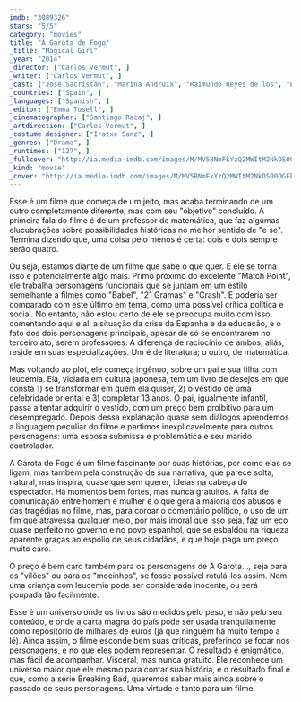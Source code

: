 ```yaml
---
imdb: "3089326"
stars: "5/5"
category: "movies"
title: "A Garota de Fogo"
_title: "Magical Girl"
_year: "2014"
_director: ["Carlos Vermut", ]
_writer: ["Carlos Vermut", ]
_cast: ["José Sacristán", "Marina Andruix", "Raimundo Reyes de los", "Lucía Pollán", "Luis Bermejo", "Alberto Chaves", "Julián Génisson", "Roser Pujol", "Toña Medina", ]
_countries: ["Spain", ]
_languages: ["Spanish", ]
_editor: ["Emma Tusell", ]
_cinematographer: ["Santiago Racaj", ]
_artdirection: ["Carlos Vermut", ]
_costume designer: ["Iratxe Sanz", ]
_genres: ["Drama", ]
_runtimes: ["127", ]
_fullcover: "http://ia.media-imdb.com/images/M/MV5BNmFkYzQ2MWItM2NkOS00OGFkLThlNjEtOWI5YzVlOTMzY2VmXkEyXkFqcGdeQXVyMTA0MjU0Ng@@.jpg"
_kind: "movie"
_cover: "http://ia.media-imdb.com/images/M/MV5BNmFkYzQ2MWItM2NkOS00OGFkLThlNjEtOWI5YzVlOTMzY2VmXkEyXkFqcGdeQXVyMTA0MjU0Ng@@._V1._SX99_SY140_.jpg"
---
```

Esse é um filme que começa de um jeito, mas acaba terminando de um outro completamente diferente, mas com seu "objetivo" concluído. A primeira fala do filme é de um professor de matemática, que faz algumas elucubrações sobre possibilidades históricas no melhor sentido de "e se". Termina dizendo que, uma coisa pelo menos é certa: dois e dois sempre serão quatro.

Ou seja, estamos diante de um filme que sabe o que quer. E ele se torna isso e potencialmente algo mais. Primo próximo do excelente "Match Point", ele trabalha personagens funcionais que se juntam em um estilo semelhante a filmes como "Babel", "21 Gramas" e "Crash". E poderia ser comparado com este último em tema, como uma possível crítica política e social. No entanto, não estou certo de ele se preocupa muito com isso, comentando aqui e ali a situação da crise da Espanha e da educação, e o fato dos dois personagens principais, apesar de só se encontrarem no terceiro ato, serem professores. A diferença de raciocínio de ambos, aliás, reside em suas especializações. Um é de literatura; o outro, de matemática.

Mas voltando ao plot, ele começa ingênuo, sobre um pai e sua filha com leucemia. Ela, viciada em cultura japonesa, tem um livro de desejos em que consta 1) se transformar em quem ela quiser, 2) o vestido de uma celebridade oriental e 3) completar 13 anos. O pai, igualmente infantil, passa a tentar adquirir o vestido, com um preço bem proibitivo para um desempregado. Depois dessa explanação quase sem diálogos aprendemos a linguagem peculiar do filme e partimos inexplicavelmente para outros personagens: uma esposa submissa e problemática e seu marido controlador.

A Garota de Fogo é um filme fascinante por suas histórias, por como elas se ligam, mas também pela construção de sua narrativa, que parece solta, natural, mas inspira, quase que sem querer, ideias na cabeça do espectador. Há momentos bem fortes, mas nunca gratuitos. A falta de comunicação entre homem e mulher é o que gera a maioria dos abusos e das tragédias no filme, mas, para coroar o comentário político, o uso de um fim que atravessa qualquer meio, por mais imoral que isso seja, faz um eco quase perfeito no governo e no povo espanhol, que se esbaldou na riqueza aparente graças ao espólio de seus cidadãos, e que hoje paga um preço muito caro.

O preço é bem caro também para os personagens de A Garota..., seja para os "vilões" ou para os "mocinhos", se fosse possível rotulá-los assim. Nem uma criança com leucemia pode ser considerada inocente, ou será poupada tão facilmente.

Esse é um universo onde os livros são medidos pelo peso, e não pelo seu conteúdo, e onde a carta magna do país pode ser usada tranquilamente como repositório de milhares de euros (já que ninguém há muito tempo a lê). Ainda assim, o filme esconde bem suas críticas, preferindo se focar nos personagens, e no que eles podem representar. O resultado é enigmático, mas fácil de acompanhar. Visceral, mas nunca gratuito. Ele reconhece um universo maior que ele mesmo para contar sua história, e o resultado final é que, como a série Breaking Bad, queremos saber mais ainda sobre o passado de seus personagens. Uma virtude e tanto para um filme.
